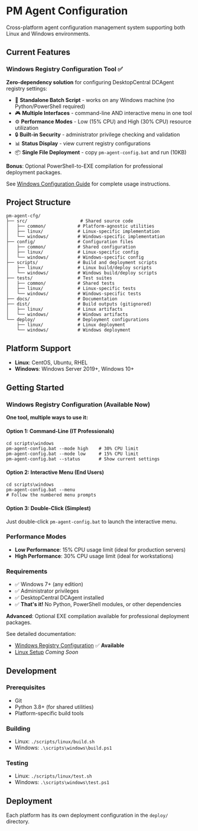 # PM Agent Configuration

Cross-platform agent configuration management system supporting both Linux and Windows environments.

## Current Features

### Windows Registry Configuration Tool ✅
**Zero-dependency solution** for configuring DesktopCentral DCAgent registry settings:
- 🚀 **Standalone Batch Script** - works on any Windows machine (no Python/PowerShell required)
- 🎮 **Multiple Interfaces** - command-line AND interactive menu in one tool
- ⚙️ **Performance Modes** - Low (15% CPU) and High (30% CPU) resource utilization
- 🔒 **Built-in Security** - administrator privilege checking and validation
- 📊 **Status Display** - view current registry configurations
- 📦 **Single File Deployment** - copy `pm-agent-config.bat` and run (10KB)

**Bonus**: Optional PowerShell-to-EXE compilation for professional deployment packages.

See [Windows Configuration Guide](src/windows/README.md) for complete usage instructions.

## Project Structure

```
pm-agent-cfg/
├── src/                    # Shared source code
│   ├── common/            # Platform-agnostic utilities  
│   ├── linux/             # Linux-specific implementation
│   └── windows/           # Windows-specific implementation
├── config/                # Configuration files
│   ├── common/            # Shared configuration
│   ├── linux/             # Linux-specific config
│   └── windows/           # Windows-specific config  
├── scripts/               # Build and deployment scripts
│   ├── linux/             # Linux build/deploy scripts
│   └── windows/           # Windows build/deploy scripts
├── tests/                 # Test suites
│   ├── common/            # Shared tests
│   ├── linux/             # Linux-specific tests
│   └── windows/           # Windows-specific tests
├── docs/                  # Documentation
├── dist/                  # Build outputs (gitignored)
│   ├── linux/             # Linux artifacts
│   └── windows/           # Windows artifacts
└── deploy/                # Deployment configurations
    ├── linux/             # Linux deployment
    └── windows/           # Windows deployment
```

## Platform Support

- **Linux**: CentOS, Ubuntu, RHEL
- **Windows**: Windows Server 2019+, Windows 10+

## Getting Started

### Windows Registry Configuration (Available Now)
**One tool, multiple ways to use it:**

#### Option 1: Command-Line (IT Professionals)
```batch
cd scripts\windows
pm-agent-config.bat --mode high    # 30% CPU limit
pm-agent-config.bat --mode low     # 15% CPU limit
pm-agent-config.bat --status       # Show current settings
```

#### Option 2: Interactive Menu (End Users)
```batch
cd scripts\windows
pm-agent-config.bat --menu
# Follow the numbered menu prompts
```

#### Option 3: Double-Click (Simplest)
Just double-click `pm-agent-config.bat` to launch the interactive menu.

### Performance Modes
- **Low Performance**: 15% CPU usage limit (ideal for production servers)
- **High Performance**: 30% CPU usage limit (ideal for workstations)

### Requirements
- ✅ Windows 7+ (any edition)
- ✅ Administrator privileges
- ✅ DesktopCentral DCAgent installed
- ✅ **That's it!** No Python, PowerShell modules, or other dependencies

**Advanced**: Optional EXE compilation available for professional deployment packages.

See detailed documentation:
- [Windows Registry Configuration](src/windows/README.md) ✅ **Available**
- [Linux Setup](docs/linux-setup.md) *Coming Soon*

## Development

### Prerequisites
- Git
- Python 3.8+ (for shared utilities)
- Platform-specific build tools

### Building
- Linux: `./scripts/linux/build.sh`
- Windows: `.\scripts\windows\build.ps1`

### Testing
- Linux: `./scripts/linux/test.sh`  
- Windows: `.\scripts\windows\test.ps1`

## Deployment

Each platform has its own deployment configuration in the `deploy/` directory.


